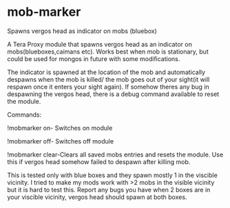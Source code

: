 # mob-marker
Spawns vergos head as indicator on mobs (bluebox)

A Tera Proxy module that spawns vergos head as an indicator on mobs(blueboxes,caimans etc). Works best when mob is stationary, but could be used for mongos in future with some modifications.

The indicator is spawned at the location of the mob and automatically despawns when the mob is killed/ the mob goes out of your sight(it will respawn once it enters your sight again). If somehow theres any bug in despawning the vergos head, there is a debug command available to reset the module.

Commands:

!mobmarker on- Switches on module

!mobmarker off- Switches off module

!mobmarker clear-Clears all saved mobs entries and resets the module. Use this if vergos head somehow failed to despawn after killing mob.

This is tested only with blue boxes and they spawn mostly 1 in the viscible vicinity. I tried to make my mods work with >2 mobs in the visible vicinity but it is hard to test this. Report any bugs you have when 2 boxes are in your viscible vicinity, vergos head should spawn at both boxes.
